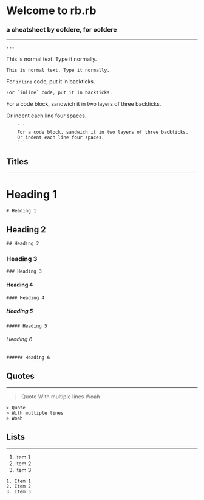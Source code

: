 # Welcome to rb.rb
### a cheatsheet by oofdere, for oofdere
---
```
---
```

This is normal text. Type it normally.
```
This is normal text. Type it normally.
```

For `inline` code, put it in backticks.
```
For `inline` code, put it in backticks.
```

For a code block, sandwich it in two layers of three backticks.

Or indent each line four spaces.
```
    ```
    For a code block, sandwich it in two layers of three backticks.
    Or indent each line four spaces.
    ```
```

## Titles
---
# Heading 1
```
# Heading 1
```
## Heading 2
```
## Heading 2
```
### Heading 3
```
### Heading 3
```
#### Heading 4
```
#### Heading 4
```
##### Heading 5
```
##### Heading 5
```
###### Heading 6
```
###### Heading 6
```

## Quotes
---
> Quote
> With multiple lines
> Woah
```
> Quote
> With multiple lines
> Woah
```

## Lists
---
1. Item 1
2. Item 2
3. Item 3
```
1. Item 1
2. Item 2
3. Item 3
```
